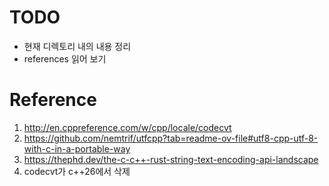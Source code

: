 # TODO
- 현재 디렉토리 내의 내용 정리
- references 읽어 보기

# Reference
1. http://en.cppreference.com/w/cpp/locale/codecvt
2. https://github.com/nemtrif/utfcpp?tab=readme-ov-file#utf8-cpp-utf-8-with-c-in-a-portable-way
3. https://thephd.dev/the-c-c++-rust-string-text-encoding-api-landscape
4. codecvt가 c++26에서 삭제
